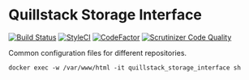 # Quillstack Storage Interface

[![Build Status](https://travis-ci.com/quillstack/storage-interface.svg?branch=main)](https://travis-ci.com/quillstack/storage-interface)
[![StyleCI](https://github.styleci.io/repos/394759071/shield?branch=main)](https://github.styleci.io/repos/394759071?branch=main)
[![CodeFactor](https://www.codefactor.io/repository/github/quillstack/storage-interface/badge)](https://www.codefactor.io/repository/github/quillstack/storage-interface)
[![Scrutinizer Code Quality](https://scrutinizer-ci.com/g/quillstack/storage-interface/badges/quality-score.png?b=main)](https://scrutinizer-ci.com/g/quillstack/storage-interface/?branch=main)

Common configuration files for different repositories.

```shell
docker exec -w /var/www/html -it quillstack_storage_interface sh
```
